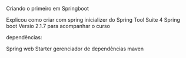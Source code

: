 Criando o primeiro em Springboot

Explicou como criar com spring inicializer do Spring Tool Suite 4
Spring boot Versio 2.1.7 para acompanhar o curso

dependências:

Spring web Starter 
gerenciador de dependências maven